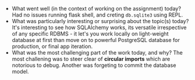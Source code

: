 - What went well (in the context of working on the assignment) today?
Had no issues running flask shell, and creting `db.sqlite3` using REPL.
- What was particularly interesting or surprising about the topic(s) today?
It's interesting to see how SQLAlchemy works, its versatile irrespective of any specific RDBMS - it let's you work locally on light-weight database at first than move on to powerful PostgreSQL database for production, or final app iteration.  
- What was the most challenging part of the work today, and why?
The most challening was to steer clear of **circular imports** which are notorious to debug. Another was forgeting to commit the database model.
